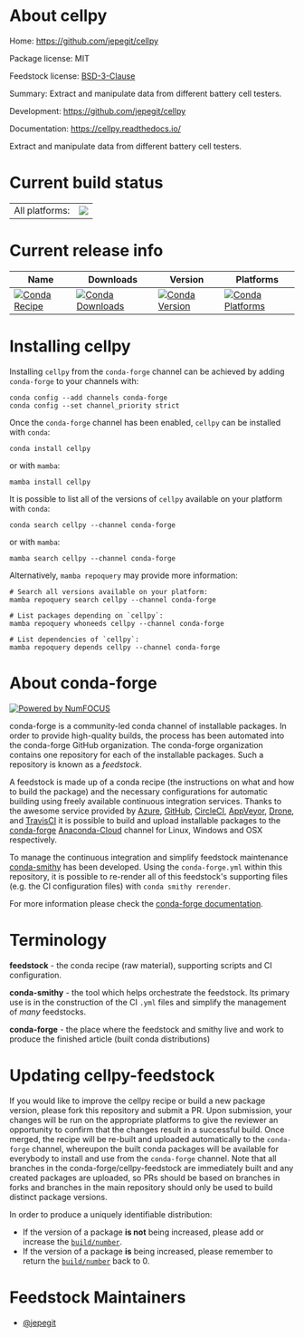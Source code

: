 About cellpy
============

Home: https://github.com/jepegit/cellpy

Package license: MIT

Feedstock license: [BSD-3-Clause](https://github.com/conda-forge/cellpy-feedstock/blob/main/LICENSE.txt)

Summary: Extract and manipulate data from different battery cell testers.

Development: https://github.com/jepegit/cellpy

Documentation: https://cellpy.readthedocs.io/

Extract and manipulate data from different battery cell testers.


Current build status
====================


<table><tr><td>All platforms:</td>
    <td>
      <a href="https://dev.azure.com/conda-forge/feedstock-builds/_build/latest?definitionId=11294&branchName=main">
        <img src="https://dev.azure.com/conda-forge/feedstock-builds/_apis/build/status/cellpy-feedstock?branchName=main">
      </a>
    </td>
  </tr>
</table>

Current release info
====================

| Name | Downloads | Version | Platforms |
| --- | --- | --- | --- |
| [![Conda Recipe](https://img.shields.io/badge/recipe-cellpy-green.svg)](https://anaconda.org/conda-forge/cellpy) | [![Conda Downloads](https://img.shields.io/conda/dn/conda-forge/cellpy.svg)](https://anaconda.org/conda-forge/cellpy) | [![Conda Version](https://img.shields.io/conda/vn/conda-forge/cellpy.svg)](https://anaconda.org/conda-forge/cellpy) | [![Conda Platforms](https://img.shields.io/conda/pn/conda-forge/cellpy.svg)](https://anaconda.org/conda-forge/cellpy) |

Installing cellpy
=================

Installing `cellpy` from the `conda-forge` channel can be achieved by adding `conda-forge` to your channels with:

```
conda config --add channels conda-forge
conda config --set channel_priority strict
```

Once the `conda-forge` channel has been enabled, `cellpy` can be installed with `conda`:

```
conda install cellpy
```

or with `mamba`:

```
mamba install cellpy
```

It is possible to list all of the versions of `cellpy` available on your platform with `conda`:

```
conda search cellpy --channel conda-forge
```

or with `mamba`:

```
mamba search cellpy --channel conda-forge
```

Alternatively, `mamba repoquery` may provide more information:

```
# Search all versions available on your platform:
mamba repoquery search cellpy --channel conda-forge

# List packages depending on `cellpy`:
mamba repoquery whoneeds cellpy --channel conda-forge

# List dependencies of `cellpy`:
mamba repoquery depends cellpy --channel conda-forge
```


About conda-forge
=================

[![Powered by
NumFOCUS](https://img.shields.io/badge/powered%20by-NumFOCUS-orange.svg?style=flat&colorA=E1523D&colorB=007D8A)](https://numfocus.org)

conda-forge is a community-led conda channel of installable packages.
In order to provide high-quality builds, the process has been automated into the
conda-forge GitHub organization. The conda-forge organization contains one repository
for each of the installable packages. Such a repository is known as a *feedstock*.

A feedstock is made up of a conda recipe (the instructions on what and how to build
the package) and the necessary configurations for automatic building using freely
available continuous integration services. Thanks to the awesome service provided by
[Azure](https://azure.microsoft.com/en-us/services/devops/), [GitHub](https://github.com/),
[CircleCI](https://circleci.com/), [AppVeyor](https://www.appveyor.com/),
[Drone](https://cloud.drone.io/welcome), and [TravisCI](https://travis-ci.com/)
it is possible to build and upload installable packages to the
[conda-forge](https://anaconda.org/conda-forge) [Anaconda-Cloud](https://anaconda.org/)
channel for Linux, Windows and OSX respectively.

To manage the continuous integration and simplify feedstock maintenance
[conda-smithy](https://github.com/conda-forge/conda-smithy) has been developed.
Using the ``conda-forge.yml`` within this repository, it is possible to re-render all of
this feedstock's supporting files (e.g. the CI configuration files) with ``conda smithy rerender``.

For more information please check the [conda-forge documentation](https://conda-forge.org/docs/).

Terminology
===========

**feedstock** - the conda recipe (raw material), supporting scripts and CI configuration.

**conda-smithy** - the tool which helps orchestrate the feedstock.
                   Its primary use is in the construction of the CI ``.yml`` files
                   and simplify the management of *many* feedstocks.

**conda-forge** - the place where the feedstock and smithy live and work to
                  produce the finished article (built conda distributions)


Updating cellpy-feedstock
=========================

If you would like to improve the cellpy recipe or build a new
package version, please fork this repository and submit a PR. Upon submission,
your changes will be run on the appropriate platforms to give the reviewer an
opportunity to confirm that the changes result in a successful build. Once
merged, the recipe will be re-built and uploaded automatically to the
`conda-forge` channel, whereupon the built conda packages will be available for
everybody to install and use from the `conda-forge` channel.
Note that all branches in the conda-forge/cellpy-feedstock are
immediately built and any created packages are uploaded, so PRs should be based
on branches in forks and branches in the main repository should only be used to
build distinct package versions.

In order to produce a uniquely identifiable distribution:
 * If the version of a package **is not** being increased, please add or increase
   the [``build/number``](https://docs.conda.io/projects/conda-build/en/latest/resources/define-metadata.html#build-number-and-string).
 * If the version of a package **is** being increased, please remember to return
   the [``build/number``](https://docs.conda.io/projects/conda-build/en/latest/resources/define-metadata.html#build-number-and-string)
   back to 0.

Feedstock Maintainers
=====================

* [@jepegit](https://github.com/jepegit/)

